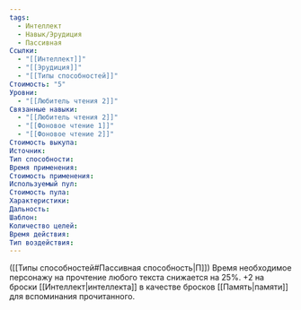 ```yaml
---
tags:
  - Интеллект
  - Навык/Эрудиция
  - Пассивная
Ссылки:
  - "[[Интеллект]]"
  - "[[Эрудиция]]"
  - "[[Типы способностей]]"
Стоимость: "5"
Уровни:
  - "[[Любитель чтения 2]]"
Связанные навыки:
  - "[[Любитель чтения 2]]"
  - "[[Фоновое чтение 1]]"
  - "[[Фоновое чтение 2]]"
Стоимость выкупа:
Источник:
Тип способности:
Время применения:
Стоимость применения:
Используемый пул:
Стоимость пула:
Характеристики:
Дальность:
Шаблон:
Количество целей:
Время действия:
Тип воздействия:
---
```

([[Типы способностей#Пассивная способность|П]]) Время необходимое персонажу на прочтение любого текста снижается на 25%. +2 на броски [[Интеллект|интеллекта]] в качестве бросков [[Память|памяти]] для вспоминания прочитанного. 